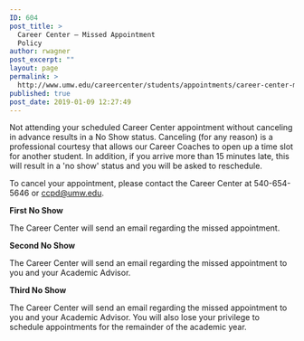 ```yaml
---
ID: 604
post_title: >
  Career Center – Missed Appointment
  Policy
author: rwagner
post_excerpt: ""
layout: page
permalink: >
  http://www.umw.edu/careercenter/students/appointments/career-center-missed-appointment-policy/
published: true
post_date: 2019-01-09 12:27:49
---
```

Not attending your scheduled Career Center appointment without canceling in advance results in a No Show status. Canceling (for any reason) is a professional courtesy that allows our Career Coaches to open up a time slot for another student. In addition, if you arrive more than 15 minutes late, this will result in a 'no show' status and you will be asked to reschedule.

To cancel your appointment, please contact the Career Center at 540-654-5646 or <a href="mailto:ccpd@umw.edu">ccpd@umw.edu</a>.

<strong>First No Show</strong>

The Career Center will send an email regarding the missed appointment.

<strong>Second No Show</strong>

The Career Center will send an email regarding the missed appointment to you and your Academic Advisor.

<strong>Third No Show</strong>

The Career Center will send an email regarding the missed appointment to you and your Academic Advisor. You will also lose your privilege to schedule appointments for the remainder of the academic year.